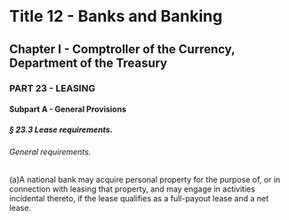 
# Title 12 - Banks and Banking
## Chapter I - Comptroller of the Currency, Department of the Treasury
### PART 23 - LEASING
#### Subpart A - General Provisions
##### § 23.3 Lease requirements.
###### General requirements.

(a)A national bank may acquire personal property for the purpose of, or in connection with leasing that property, and may engage in activities incidental thereto, if the lease qualifies as a full-payout lease and a net lease.
